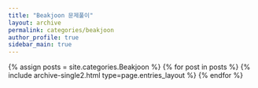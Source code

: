 ```yaml
---
title: "Beakjoon 문제풀이"
layout: archive
permalink: categories/beakjoon
author_profile: true
sidebar_main: true
---
```



{% assign posts = site.categories.Beakjoon %}
{% for post in posts %} {% include archive-single2.html type=page.entries_layout %} {% endfor %}